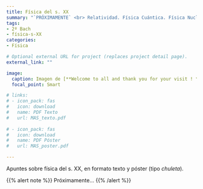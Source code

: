 ```yaml
---
title: Física del s. XX
summary: "`PRÓXIMAMENTE` <br> Relatividad. Física Cuántica. Física Nuclear. Radiactividad."
tags:
- 2º Bach
- física-s-XX
categories:
- Física

# Optional external URL for project (replaces project detail page).
external_link: ""

image:
  caption: Imagen de [**Welcome to all and thank you for your visit ! ツ**](https://pixabay.com/es/users/janeb13-725943/) en [Pixabay](https://pixabay.com/es/)
  focal_point: Smart

# links:
# - icon_pack: fas
#   icon: download
#   name: PDF Texto
#   url: MAS_texto.pdf
  
# - icon_pack: fas
#   icon: download
#   name: PDF Póster
#   url: MAS_poster.pdf

---
```


Apuntes sobre física del s. XX, en formato texto y póster (tipo _chuleta_).

{{% alert note %}}
Próximamente...
{{% /alert %}}